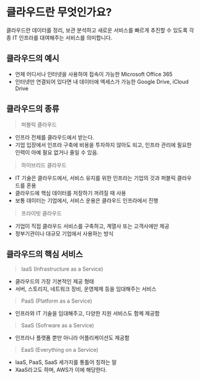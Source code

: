 # 클라우드란 무엇인가요?

클라우드란 데이터를 정리, 보관 분석하고 새로운 서비스를 빠르게 추진할 수 있도록 각종 IT 인프라를 대여해주는 서비스를 의미합니다.

## 클라우드의 예시

- 언제 어디서나 인터넷을 사용하여 접속이 가능한 Microsoft Office 365
- 인터넷만 연결되어 있다면 내 데이터에 엑세스가 가능한 Google Drive, iCloud Drive

## 클라우드의 종류

> 퍼블릭 클라우드

- 인프라 전체를 클라우드에서 받는다.
- 기업 입장에서 인프라 구축에 비용을 투자하지 않아도 되고, 인프라 관리에 필요한 인력이 아예 필요 없거나 줄일 수 있음.

> 하이브리드 클라우드

- IT 기술은 클라우드에서, 서비스 유지를 위한 인프라는 기업의 것과 퍼블릭 클라우드를 혼용
- 클라우드에 핵심 데이터를 저장하기 꺼려질 때 사용
- 보통 데이터는 기업에서, 서비스 운용은 클라우드 인프라에서 진행

> 프라이빗 클라우드

- 기업이 직접 클라우드 서비스를 구축하고, 계열사 또는 고객사에만 제공
- 정부기관이나 대규모 기업에서 사용하는 방식

## 클라우드의 핵심 서비스

> IaaS (Infrastructure as a Service)

- 클라우드의 가장 기본적인 제공 형태
- 서버, 스토리지, 네트워크 장비, 운영체제 등을 임대해주는 서비스

> PaaS (Platform as a Service)

- 인프라와 IT 기술을 임대해주고, 다양한 지원 서비스도 함께 제공함

> SaaS (Sofrware as a Service)

- 인프라나 플랫폼 뿐만 아니라 어플리케이션도 제공함

> EaaS (Everything on a Service)

- IaaS, PaaS, SaaS 세가지를 통틀어 칭하는 말
- XaaS라고도 하며, AWS가 이에 해당한다.
